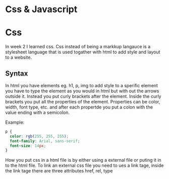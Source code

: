 # Css & Javascript

# Css
In week 2 I learned css. Css instead of being a markkup langauce is a stylesheet language that is used togather with html to add style and layout to a website.

## Syntax
In html you have elements eg. h1, p, img to add style to a sperific element you have to type the element as you would in html but with out the arrows outside it. Instead you put curly brackets after the element. Inside the curly brackets you put all the properties of the element. Properties can be color, width, font type, etc. and after each propertde you put a colon with the value ending with a semicolon.

Example:
```css
p {
  color: rgb(255, 255, 255);
  font-family: Arial, sans-serif;
  font-size: 14px;
}
```
How you put css in a html file is by either using a external file or puting it in to the html file. To link an external css file you need to ues a link tage, inside the link tage there are three attributes href, rel, type
